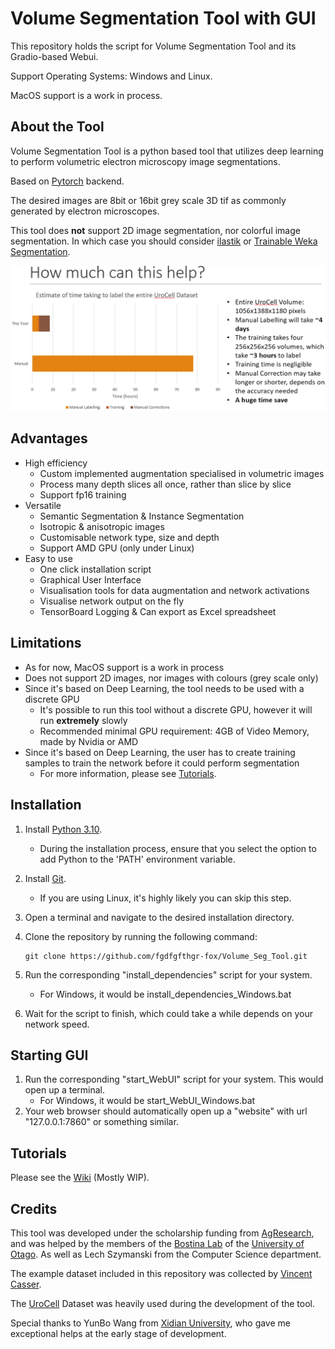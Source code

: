 # Volume Segmentation Tool with GUI

This repository holds the script for Volume Segmentation Tool and its Gradio-based Webui.

Support Operating Systems: Windows and Linux.

MacOS support is a work in process.

## About the Tool

Volume Segmentation Tool is a python based tool that utilizes deep learning to perform volumetric electron microscopy image segmentations.

Based on [Pytorch](https://pytorch.org/) backend.

The desired images are  8bit or 16bit grey scale 3D tif as commonly generated by electron microscopes.

This tool does __not__ support 2D image segmentation, nor colorful image segmentation. In which case you should consider [ilastik](https://www.ilastik.org/) 
or [Trainable Weka Segmentation](https://imagej.net/plugins/tws/).

![How_much_can_it_help.png](GitHub_Res%2FHow_much_can_it_help.png)
## Advantages

- High efficiency
  - Custom implemented augmentation specialised in volumetric images
  - Process many depth slices all once, rather than slice by slice
  - Support fp16 training
- Versatile
  - Semantic Segmentation & Instance Segmentation
  - Isotropic & anisotropic images
  - Customisable network type, size and depth
  - Support AMD GPU (only under Linux)
- Easy to use
  - One click installation script
  - Graphical User Interface
  - Visualisation tools for data augmentation and network activations
  - Visualise network output on the fly
  - TensorBoard Logging & Can export as Excel spreadsheet

## Limitations

- As for now, MacOS support is a work in process
- Does not support 2D images, nor images with colours (grey scale only)
- Since it's based on Deep Learning, the tool needs to be used with a discrete GPU
  - It's possible to run this tool without a discrete GPU, however it will run __extremely__ slowly
  - Recommended minimal GPU requirement: 4GB of Video Memory, made by Nvidia or AMD
- Since it's based on Deep Learning, the user has to create training samples to train the network before it could perform segmentation
  - For more information, please see [Tutorials](#tutorials).

## Installation

1. Install [Python 3.10](https://www.python.org/downloads/release/python-31010/).
   - During the installation process, ensure that you select the option to add Python to the 'PATH' environment variable.
2. Install [Git](https://git-scm.com/).
   - If you are using Linux, it's highly likely you can skip this step.
3. Open a terminal and navigate to the desired installation directory.
4. Clone the repository by running the following command:
   ```shell
   git clone https://github.com/fgdfgfthgr-fox/Volume_Seg_Tool.git
   ```
5. Run the corresponding "install_dependencies" script for your system.
   - For Windows, it would be install_dependencies_Windows.bat

6. Wait for the script to finish, which could take a while depends on your network speed.

## Starting GUI

1. Run the corresponding "start_WebUI" script for your system. This would open up a terminal.
   - For Windows, it would be start_WebUI_Windows.bat
2. Your web browser should automatically open up a "website" with url "127.0.0.1:7860" or something similar.

## Tutorials

Please see the [Wiki](https://github.com/fgdfgfthgr-fox/Volume_Seg_Tool/wiki) (Mostly WIP).

## Credits

This tool was developed under the scholarship funding from [AgResearch](https://www.agresearch.co.nz/),
and was helped by the members of the [Bostina Lab](https://search.otago.ac.nz/s/search.html?collection=uoot-prod%7Esp-otago-search&profile=_default&query=bostina+lab) of the [University of Otago](https://www.otago.ac.nz/).
As well as Lech Szymanski from the Computer Science department.

The example dataset included in this repository was collected by [Vincent Casser](https://casser.io/connectomics/).

The [UroCell](https://github.com/MancaZerovnikMekuc/UroCell) Dataset was heavily used during the development of the tool.

Special thanks to YunBo Wang from [Xidian University](https://www.xidian.edu.cn/), who gave me exceptional helps at the early stage of development.
